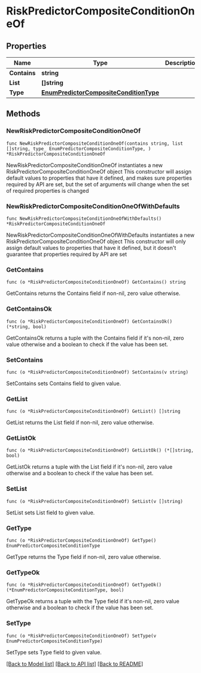 # RiskPredictorCompositeConditionOneOf

## Properties

Name | Type | Description | Notes
------------ | ------------- | ------------- | -------------
**Contains** | **string** |  | 
**List** | **[]string** |  | 
**Type** | [**EnumPredictorCompositeConditionType**](EnumPredictorCompositeConditionType.md) |  | 

## Methods

### NewRiskPredictorCompositeConditionOneOf

`func NewRiskPredictorCompositeConditionOneOf(contains string, list []string, type_ EnumPredictorCompositeConditionType, ) *RiskPredictorCompositeConditionOneOf`

NewRiskPredictorCompositeConditionOneOf instantiates a new RiskPredictorCompositeConditionOneOf object
This constructor will assign default values to properties that have it defined,
and makes sure properties required by API are set, but the set of arguments
will change when the set of required properties is changed

### NewRiskPredictorCompositeConditionOneOfWithDefaults

`func NewRiskPredictorCompositeConditionOneOfWithDefaults() *RiskPredictorCompositeConditionOneOf`

NewRiskPredictorCompositeConditionOneOfWithDefaults instantiates a new RiskPredictorCompositeConditionOneOf object
This constructor will only assign default values to properties that have it defined,
but it doesn't guarantee that properties required by API are set

### GetContains

`func (o *RiskPredictorCompositeConditionOneOf) GetContains() string`

GetContains returns the Contains field if non-nil, zero value otherwise.

### GetContainsOk

`func (o *RiskPredictorCompositeConditionOneOf) GetContainsOk() (*string, bool)`

GetContainsOk returns a tuple with the Contains field if it's non-nil, zero value otherwise
and a boolean to check if the value has been set.

### SetContains

`func (o *RiskPredictorCompositeConditionOneOf) SetContains(v string)`

SetContains sets Contains field to given value.


### GetList

`func (o *RiskPredictorCompositeConditionOneOf) GetList() []string`

GetList returns the List field if non-nil, zero value otherwise.

### GetListOk

`func (o *RiskPredictorCompositeConditionOneOf) GetListOk() (*[]string, bool)`

GetListOk returns a tuple with the List field if it's non-nil, zero value otherwise
and a boolean to check if the value has been set.

### SetList

`func (o *RiskPredictorCompositeConditionOneOf) SetList(v []string)`

SetList sets List field to given value.


### GetType

`func (o *RiskPredictorCompositeConditionOneOf) GetType() EnumPredictorCompositeConditionType`

GetType returns the Type field if non-nil, zero value otherwise.

### GetTypeOk

`func (o *RiskPredictorCompositeConditionOneOf) GetTypeOk() (*EnumPredictorCompositeConditionType, bool)`

GetTypeOk returns a tuple with the Type field if it's non-nil, zero value otherwise
and a boolean to check if the value has been set.

### SetType

`func (o *RiskPredictorCompositeConditionOneOf) SetType(v EnumPredictorCompositeConditionType)`

SetType sets Type field to given value.



[[Back to Model list]](../README.md#documentation-for-models) [[Back to API list]](../README.md#documentation-for-api-endpoints) [[Back to README]](../README.md)


